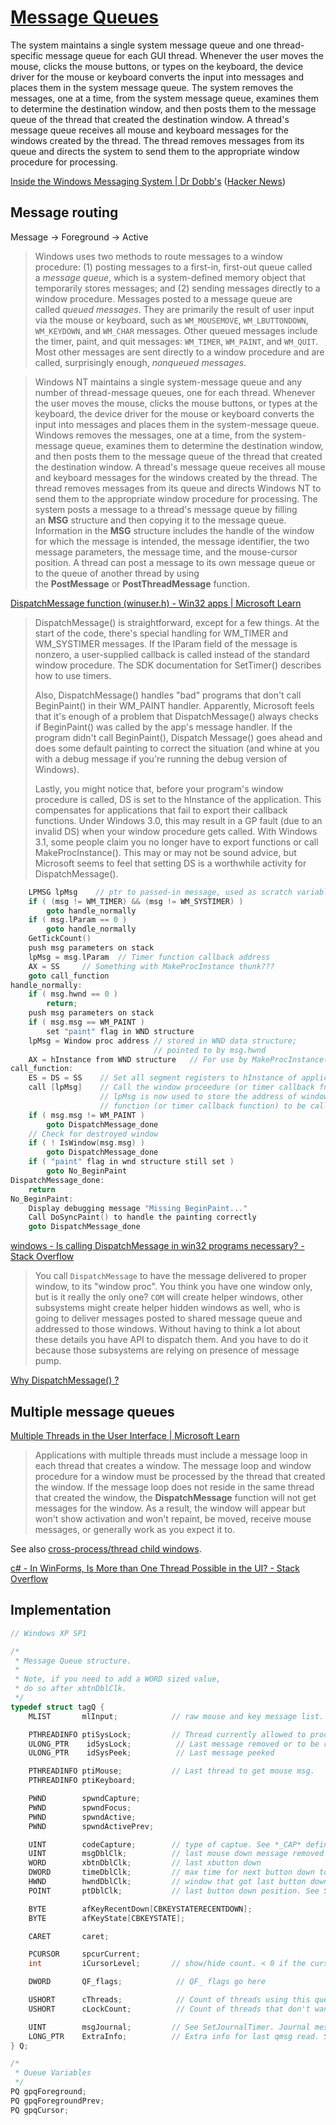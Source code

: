 # [Message Queues](https://learn.microsoft.com/en-us/windows/win32/winmsg/about-messages-and-message-queues)
The system maintains a single system message queue and one thread-specific message queue for each GUI thread. Whenever the user moves the mouse, clicks the mouse buttons, or types on the keyboard, the device driver for the mouse or keyboard converts the input into messages and places them in the system message queue. The system removes the messages, one at a time, from the system message queue, examines them to determine the destination window, and then posts them to the message queue of the thread that created the destination window. A thread's message queue receives all mouse and keyboard messages for the windows created by the thread. The thread removes messages from its queue and directs the system to send them to the appropriate window procedure for processing.

[Inside the Windows Messaging System | Dr Dobb's](https://www.drdobbs.com/windows/inside-the-windows-messaging-system/184408943) ([Hacker News](https://news.ycombinator.com/item?id=20179944))

## Message routing
Message → Foreground → Active

> Windows uses two methods to route messages to a window procedure: (1) posting messages to a first-in, first-out queue called a *message queue*, which is a system-defined memory object that temporarily stores messages; and (2) sending messages directly to a window procedure. Messages posted to a message queue are called *queued messages*. They are primarily the result of user input via the mouse or keyboard, such as `WM_MOUSEMOVE`, `WM_LBUTTONDOWN`, `WM_KEYDOWN`, and `WM_CHAR` messages. Other queued messages include the timer, paint, and quit messages: `WM_TIMER`, `WM_PAINT`, and `WM_QUIT`. Most other messages are sent directly to a window procedure and are called, surprisingly enough, *nonqueued messages*.

> Windows NT maintains a single system-message queue and any number of thread-message queues, one for each thread. Whenever the user moves the mouse, clicks the mouse buttons, or types at the keyboard, the device driver for the mouse or keyboard converts the input into messages and places them in the system-message queue. Windows removes the messages, one at a time, from the system-message queue, examines them to determine the destination window, and then posts them to the message queue of the thread that created the destination window. A thread's message queue receives all mouse and keyboard messages for the windows created by the thread. The thread removes messages from its queue and directs Windows NT to send them to the appropriate window procedure for processing. The system posts a message to a thread's message queue by filling an **MSG** structure and then copying it to the message queue. Information in the **MSG** structure includes the handle of the window for which the message is intended, the message identifier, the two message parameters, the message time, and the mouse-cursor position. A thread can post a message to its own message queue or to the queue of another thread by using the **PostMessage** or **PostThreadMessage** function.

[DispatchMessage function (winuser.h) - Win32 apps | Microsoft Learn](https://learn.microsoft.com/en-us/windows/win32/api/winuser/nf-winuser-dispatchmessage)
> DispatchMessage() is straightforward, except for a few things. At the start of the code, there's special handling for WM_TIMER and WM_SYSTIMER messages. If the lParam field of the message is nonzero, a user-supplied callback is called instead of the standard window procedure. The SDK documentation for SetTimer() describes how to use timers.
>
> Also, DispatchMessage() handles "bad" programs that don't call BeginPaint() in their WM_PAINT handler. Apparently, Microsoft feels that it's enough of a problem that DispatchMessage() always checks if BeginPaint() was called by the app's message handler. If the program didn't call BeginPaint(), Dispatch Message() goes ahead and does some default painting to correct the situation (and whine at you with a debug message if you're running the debug version of Windows).
>
> Lastly, you might notice that, before your program's window procedure is called, DS is set to the hInstance of the application. This compensates for applications that fail to export their callback functions. Under Windows 3.0, this may result in a GP fault (due to an invalid DS) when your window procedure gets called. With Windows 3.1, some people claim you no longer have to export functions or call MakeProcInstance(). This may or may not be sound advice, but Microsoft seems to feel that setting DS is a worthwhile activity for DispatchMessage().

```c
    LPMSG lpMsg    // ptr to passed-in message, used as scratch variable.
    if ( (msg != WM_TIMER) && (msg != WM_SYSTIMER) )
        goto handle_normally
    if ( msg.lParam == 0 )
        goto handle_normally
    GetTickCount()
    push msg parameters on stack
    lpMsg = msg.lParam  // Timer function callback address
    AX = SS     // Something with MakeProcInstance thunk???
    goto call_function
handle_normally:
    if ( msg.hwnd == 0 )
        return;
    push msg parameters on stack
    if ( msg.msg == WM_PAINT )
        set "paint" flag in WND structure
    lpMsg = Window proc address // stored in WND data structure;
                                // pointed to by msg.hwnd
    AX = hInstance from WND structure   // For use by MakeProcInstance() thunks
call_function:
    ES = DS = SS    // Set all segment registers to hInstance of application
    call [lpMsg]    // Call the window proceedure (or timer callback fn).
                    // lpMsg is now used to store the address of window
                    // function (or timer callback function) to be called
    if ( msg.msg != WM_PAINT )
        goto DispatchMessage_done
    // Check for destroyed window
    if ( ! IsWindow(msg.msg) )
        goto DispatchMessage_done
    if ( "paint" flag in wnd structure still set )
        goto No_BeginPaint
DispatchMessage_done:
    return
No_BeginPaint:
    Display debugging message "Missing BeginPaint..."
    Call DoSyncPaint() to handle the painting correctly
    goto DispatchMessage_done
```

[windows - Is calling DispatchMessage in win32 programs necessary? - Stack Overflow](https://stackoverflow.com/questions/12282270/is-calling-dispatchmessage-in-win32-programs-necessary)
> You call `DispatchMessage` to have the message delivered to proper window, to its "window proc". You think you have one window only, but is it really the only one? `COM` will create helper windows, other subsystems might create helper hidden windows as well, who is going to deliver messages posted to shared message queue and addressed to those windows. Without having to think a lot about these details you have API to dispatch them. And you have to do it because those subsystems are relying on presence of message pump.

[Why DispatchMessage() ?](https://comp.os.ms-windows.programmer.win32.narkive.com/onvrvxhN/why-dispatchmessage)

## Multiple message queues
[Multiple Threads in the User Interface | Microsoft Learn](https://learn.microsoft.com/en-us/previous-versions/ms810439(v=msdn.10)?redirectedfrom=MSDN)
> Applications with multiple threads must include a message loop in each thread that creates a window. The message loop and window procedure for a window must be processed by the thread that created the window. If the message loop does not reside in the same thread that created the window, the **DispatchMessage** function will not get messages for the window. As a result, the window will appear but won't show activation and won't repaint, be moved, receive mouse messages, or generally work as you expect it to.

See also [cross-process/thread child windows](../Windows/Types/Child.md#cross-processthread).

[c# - In WinForms, Is More than One Thread Possible in the UI? - Stack Overflow](https://stackoverflow.com/questions/21728740/in-winforms-is-more-than-one-thread-possible-in-the-ui)

## Implementation
```cpp
// Windows XP SP1

/*
 * Message Queue structure.
 *
 * Note, if you need to add a WORD sized value,
 * do so after xbtnDblClk.
 */
typedef struct tagQ {
    MLIST       mlInput;            // raw mouse and key message list.

    PTHREADINFO ptiSysLock;         // Thread currently allowed to process input
    ULONG_PTR    idSysLock;          // Last message removed or to be removed before unlocking
    ULONG_PTR    idSysPeek;          // Last message peeked

    PTHREADINFO ptiMouse;           // Last thread to get mouse msg.
    PTHREADINFO ptiKeyboard;

    PWND        spwndCapture;
    PWND        spwndFocus;
    PWND        spwndActive;
    PWND        spwndActivePrev;

    UINT        codeCapture;        // type of captue. See *_CAP* defines in this file
    UINT        msgDblClk;          // last mouse down message removed
    WORD        xbtnDblClk;         // last xbutton down
    DWORD       timeDblClk;         // max time for next button down to be taken as double click
    HWND        hwndDblClk;         // window that got last button down
    POINT       ptDblClk;           // last button down position. See SYSMET(C?DOUBLECLK)

    BYTE        afKeyRecentDown[CBKEYSTATERECENTDOWN];
    BYTE        afKeyState[CBKEYSTATE];

    CARET       caret;

    PCURSOR     spcurCurrent;
    int         iCursorLevel;       // show/hide count. < 0 if the cursor is not visible

    DWORD       QF_flags;            // QF_ flags go here

    USHORT      cThreads;            // Count of threads using this queue
    USHORT      cLockCount;          // Count of threads that don't want this queue freed

    UINT        msgJournal;         // See SetJournalTimer. Journal message to be delivered when timer goes off
    LONG_PTR    ExtraInfo;          // Extra info for last qmsg read. See GetMessageExtraInfo
} Q;

/*
 * Queue Variables
 */
PQ gpqForeground;
PQ gpqForegroundPrev;
PQ gpqCursor;
```
